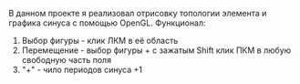 В данном проекте я реализовал отрисовку топологии элемента и графика синуса с помощью OpenGL.
Функционал:
1. Выбор фигуры - клик ЛКМ в её область
2. Перемещение - выбор фигуры + с зажатым Shift клик ПКМ в любую свободную часть поля
3. "+" - чило периодов синуса +1
